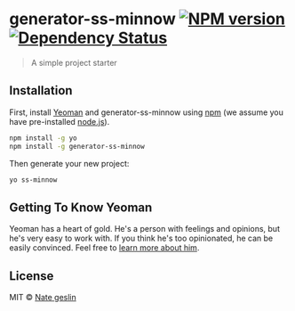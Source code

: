 # generator-ss-minnow [![NPM version][npm-image]][npm-url] [![Dependency Status][daviddm-image]][daviddm-url]
> A simple project starter

## Installation

First, install [Yeoman](http://yeoman.io) and generator-ss-minnow using [npm](https://www.npmjs.com/) (we assume you have pre-installed [node.js](https://nodejs.org/)).

```bash
npm install -g yo
npm install -g generator-ss-minnow
```

Then generate your new project:

```bash
yo ss-minnow
```

## Getting To Know Yeoman

Yeoman has a heart of gold. He&#39;s a person with feelings and opinions, but he&#39;s very easy to work with. If you think he&#39;s too opinionated, he can be easily convinced. Feel free to [learn more about him](http://yeoman.io/).

## License

MIT © [Nate geslin]()


[npm-image]: https://badge.fury.io/js/generator-ss-minnow.svg
[npm-url]: https://npmjs.org/package/generator-ss-minnow
[daviddm-image]: https://david-dm.org/n8rzz/generator-ss-minnow.svg?theme=shields.io
[daviddm-url]: https://david-dm.org/n8rzz/generator-ss-minnow
